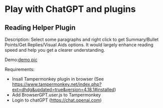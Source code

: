 # Play with ChatGPT and plugins
## Reading Helper Plugin
Description: Select some paragraphs and right click to get Summary/Bullet Points/Get Replies/Visual Aids options. It would largely enhance reading speed and help you  get a clearer understanding.


Demo:[demo pic](play-with-chatgpt/gates.png)

Requirements:
- Insall Tampermonkey plugin in browser (See https://www.tampermonkey.net/index.php?ext=dhdg&updated=true&version=4.18.1#installed)
- Add BrowserGPT.user.js to Tampermonkey
- Login to chatGPT (https://chat.openai.com)
